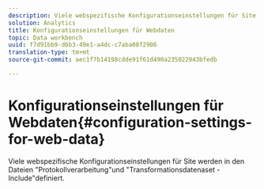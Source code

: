 ```yaml
---
description: Viele webspezifische Konfigurationseinstellungen für Site werden in den Dateien "Protokollverarbeitung"und "Transformationsdatenaset - Include"definiert.
solution: Analytics
title: Konfigurationseinstellungen für Webdaten
topic: Data workbench
uuid: f7d91bb9-d6b3-49e1-a4dc-c7aba08f2906
translation-type: tm+mt
source-git-commit: aec1f7b14198cdde91f61d490a235022943bfedb

---
```



# Konfigurationseinstellungen für Webdaten{#configuration-settings-for-web-data}

Viele webspezifische Konfigurationseinstellungen für Site werden in den Dateien &quot;Protokollverarbeitung&quot;und &quot;Transformationsdatenaset - Include&quot;definiert.

